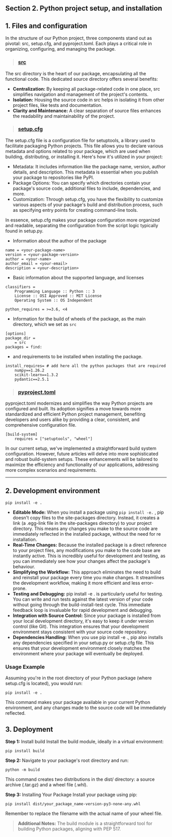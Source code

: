 Section 2. Python project setup, and installation
---

## 1. Files and configuration

In the structure of our Python project, three components stand out as pivotal: src, setup.cfg, and pyproject.toml. Each plays a critical role in organizing, configuring, and managing the package.

> ### [src](../src)

The src directory is the heart of our package, encapsulating all the functional code. This dedicated source directory offers several benefits:
- **Centralization:** By keeping all package-related code in one place, src simplifies navigation and management of the project's contents.
- **Isolation:** Housing the source code in src helps in isolating it from other project files, like tests and documentation. 
- **Clarity and Maintenance:** A clear separation of source files enhances the readability and maintainability of the project.

> ### [setup.cfg](../setup.cfg)

The setup.cfg file is a configuration file for setuptools, a library used to facilitate packaging Python projects. This file allows you to declare various metadata and options related to your package, which are used when building, distributing, or installing it. Here's how it's utilized in your project:

- Metadata: It includes information like the package name, version, author details, and description. This metadata is essential when you publish your package to repositories like PyPI.
- Package Options: You can specify which directories contain your package's source code, additional files to include, dependencies, and more.
- Customization: Through setup.cfg, you have the flexibility to customize various aspects of your package's build and distribution process, such as specifying entry points for creating command-line tools.


In essence, setup.cfg makes your package configuration more organized and readable, separating the configuration from the script logic typically found in setup.py.

- Information about the author of the package

```
name = <your-package-name>
version = <your-package-version>
author = <your-name>
author_email = <your-email>
description = <your-description>
```

- Basic information about the supported language, and licenses

```
classifiers =
    Programming Language :: Python :: 3
    License :: OSI Approved :: MIT License
    Operating System :: OS Independent

python_requires = >=3.6, <4
```

- Information for the build of wheels of the package, as the main directory, which we set as `src`

```
[options]
package_dir =
    = src
packages = find:
```

- and requirements to be installed when installing the package.

```angular2html
install_requires= # add here all the python packages that are required
    numpy==1.26.2
    scikit-learn==1.3.2
    pydantic==2.5.1
```

> ### [pyproject.toml](../pyproject.toml)

pyproject.toml modernizes and simplifies the way Python projects are configured and built. Its adoption signifies a move towards more standardized and efficient Python project management, benefiting developers and users alike by providing a clear, consistent, and comprehensive configuration file.

```angular2html
[build-system]
    requires = ["setuptools", "wheel"]
```

In our current setup, we've implemented a straightforward build system configuration. However, future articles will delve into more sophisticated and robust build-system setups. These enhancements will be tailored to maximize the efficiency and functionality of our applications, addressing more complex scenarios and requirements.

___

## 2. Development environment

```angular2html
pip install -e .
```

- **Editable Mode:** When you install a package using `pip install -e.` , pip doesn't copy files to the site-packages directory. Instead, it creates a link (a .egg-link file in the site-packages directory) to your project directory. This means any changes you make to the source code are immediately reflected in the installed package, without the need for re installation.
- **Real-Time Changes:** Because the installed package is a direct reference to your project files, any modifications you make to the code base are instantly active. This is incredibly useful for development and testing, as you can immediately see how your changes affect the package's behaviour.
- **Simplifying the Workflow:** This approach eliminates the need to build and reinstall your package every time you make changes. It streamlines the development workflow, making it more efficient and less error-prone.
- **Testing and Debugging:** pip install -e . is particularly useful for testing. You can write and run tests against the latest version of your code without going through the build-install-test cycle. This immediate feedback loop is invaluable for rapid development and debugging.
- **Integration with Source Control:** Since your package is installed from your local development directory, it's easy to keep it under version control (like Git). This integration ensures that your development environment stays consistent with your source code repository.
- **Dependencies Handling:** When you use pip install -e ., pip also installs any dependencies specified in your setup.py or setup.cfg file. This ensures that your development environment closely matches the environment where your package will eventually be deployed.

### Usage Example

Assuming you're in the root directory of your Python package (where setup.cfg is located), you would run:

```angular2html
pip install -e .
```

This command makes your package available in your current Python environment, and any changes made to the source code will be immediately reflected.



## 3. Deployment

**Step 1:** Install build Install the build module, ideally in a virtual environment:

```angular2html
pip install build
```
**Step 2:** Navigate to your package's root directory and run:

```angular2html
python -m build
```
This command creates two distributions in the dist/ directory: a source archive (.tar.gz) and a wheel file (.whl).

**Step 3:** Installing Your Package Install your package using pip:
```angular2html
pip install dist/your_package_name-version-py3-none-any.whl
```

Remember to replace the filename with the actual name of your wheel file.

> **Additional Notes:** The build module is a straightforward tool for building Python packages, aligning with PEP 517.
